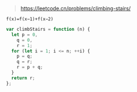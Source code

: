 > https://leetcode.cn/problems/climbing-stairs/

`f(x)=f(x−1)+f(x−2)`

```js
var climbStairs = function (n) {
  let p = 0,
    q = 0,
    r = 1;
  for (let i = 1; i <= n; ++i) {
    p = q;
    q = r;
    r = p + q;
  }
  return r;
};
```

